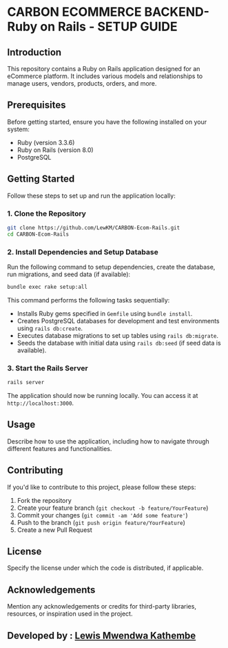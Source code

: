 # CARBON ECOMMERCE BACKEND-Ruby on Rails - SETUP GUIDE

## Introduction

This repository contains a Ruby on Rails application designed for an eCommerce platform. It includes various models and relationships to manage users, vendors, products, orders, and more.

## Prerequisites

Before getting started, ensure you have the following installed on your system:

- Ruby (version 3.3.6)
- Ruby on Rails (version 8.0)
- PostgreSQL

## Getting Started

Follow these steps to set up and run the application locally:

### 1. Clone the Repository

```bash
git clone https://github.com/LewKM/CARBON-Ecom-Rails.git
cd CARBON-Ecom-Rails
```

### 2. Install Dependencies and Setup Database

Run the following command to setup dependencies, create the database, run migrations, and seed data (if available):

```bash
bundle exec rake setup:all
```

This command performs the following tasks sequentially:

- Installs Ruby gems specified in `Gemfile` using `bundle install`.
- Creates PostgreSQL databases for development and test environments using `rails db:create`.
- Executes database migrations to set up tables using `rails db:migrate`.
- Seeds the database with initial data using `rails db:seed` (if seed data is available).

### 3. Start the Rails Server

```bash
rails server
```

The application should now be running locally. You can access it at `http://localhost:3000`.

## Usage

Describe how to use the application, including how to navigate through different features and functionalities.

## Contributing

If you'd like to contribute to this project, please follow these steps:

1. Fork the repository
2. Create your feature branch (`git checkout -b feature/YourFeature`)
3. Commit your changes (`git commit -am 'Add some feature'`)
4. Push to the branch (`git push origin feature/YourFeature`)
5. Create a new Pull Request

## License

Specify the license under which the code is distributed, if applicable.

## Acknowledgements

Mention any acknowledgements or credits for third-party libraries, resources, or inspiration used in the project.

## Developed by : [Lewis Mwendwa Kathembe](https://www.linkedin.com/in/lewis-mwendwa-3a2581244/)
